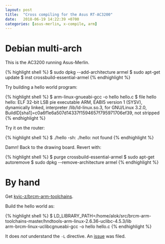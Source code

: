 ```yaml
---
layout: post
title:  "Cross compiling for the Asus RT-AC3200"
date:   2018-06-19 14:22:39 +0700
categories: [asus-merlin, x-compile, arm]
---
```


# Debian multi-arch

This is the AC3200 running Asus-Merlin.

{% highlight shell %}
$ sudo dpkg --add-architecture armel
$ sudo apt-get update
$ inst crossbuild-essential-armel
{% endhighlight %}

Try building a hello world program:

{% highlight shell %}
$ arm-linux-gnueabi-gcc -o hello hello.c
$ file hello
hello: ELF 32-bit LSB pie executable ARM, EABI5 version 1 (SYSV), dynamically linked, interpreter /lib/ld-linux.so.3, for GNU/Linux 3.2.0, BuildID[sha1]=c0a6f1e6a507d14337f1594657f795971706ef39, not stripped
{% endhighlight %}

Try it on the router:

{% highlight shell %}
$ ./hello
-sh: ./hello: not found
{% endhighlight %}

Damn! Back to the drawing board. Revert with:

{% highlight shell %}
$ purge crossbuild-essential-armel
$ sudo apt-get autoremove
$ sudo dpkg --remove-architecture armel
{% endhighlight %}

# By hand

Get [kvic-z/brcm-arm-toolchains](https://github.com/kvic-z/brcm-arm-toolchains).

Build the hello world as:

{% highlight shell %}
$ LD_LIBRARY_PATH=/home/alok/src/brcm-arm-toolchains-master/hndtools-arm-linux-2.6.36-uclibc-4.5.3/lib \
    arm-brcm-linux-uclibcgnueabi-gcc -o hello hello.c
{% endhighlight %}

It does _not_ understand the `-L` directive. An [issue](https://github.com/kvic-z/brcm-arm-toolchains/issues/1) was filed.
